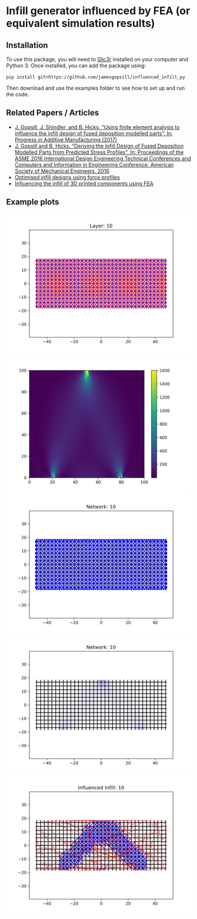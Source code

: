 # Infill generator influenced by FEA (or equivalent simulation results)

## Installation

To use this package, you will need to [Slic3r](https://slic3r.org/) installed on your computer and Python 3. Once installed, you can add the package using:

```
pip install git+https://github.com/jamesgopsill/influenced_infill_py
```

Then download and use the examples folder to see how to set up and run the code.

## Related Papers / Articles

- [J. Gopsill, J. Shindler, and B. Hicks. “Using finite element analysis to influence the infill design of fused deposition modelled parts”. In: Progress in Additive Manufacturing (2017)](https://doi.org/10.1007/s40964-017-0034-y)
- [J. Gopsill and B. Hicks. “Deriving the Infill Design of Fused Deposition Modelled Parts from Predicted Stress Profiles”. In: Proceedings of the ASME 2016 International Design Engineering Technical Conferences and Computers and Information in Engineering Conference. American Society of Mechanical Engineers. 2016](https://doi.org/10.1115/DETC2016-59935)
- [Optimised infill designs using force profiles](https://nbviewer.jupyter.org/github/jamesgopsill/PythonNotebooks/blob/master/FDM%20Force%20Path%20Methods/Optimised%20Infill%20Designs%20using%20Force%20Profiles.ipynb)
- [Influencing the infill of 3D printed components using FEA](https://nbviewer.jupyter.org/github/jamesgopsill/PythonNotebooks/blob/master/FDM%20Force%20Path%20Methods/Generating%20infill%20designs%20based%20on%20forces%20through%20a%20part.ipynb)

## Example plots

![](figs/extracted_infill.png)
![](figs/griddata.png)
![](figs/network.png)
![](figs/weighted_network.png)
![](figs/influenced_infill_print_paths.png)
